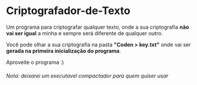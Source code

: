 <h1><b>Criptografador-de-Texto</b></h1>

Um programa para criptografar qualquer texto, onde a sua criptografia <b>não vai ser igual</b> a minha e sempre será diferente de qualquer outro.

Você pode olhar a sua criptografia na pasta <b>"Coden > key.txt"</b> onde vai ser <b>gerada na primeira inicialização do programa</b>.

Aproveite o programa :)

###### Nota: deixarei um executavel compactador para quem quiser usar
